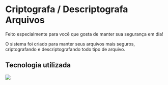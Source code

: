 # Criptografa / Descriptografa Arquivos

Feito especialmente para você que gosta de manter sua segurança em dia!

O sistema foi criado para manter seus arquivos mais seguros, criptografando e descriptografando todo tipo de arquivo.

## Tecnologia utilizada
<img align="left" src="https://raw.githubusercontent.com/Caio-Ruiz-Romanato/Encrypt-Descrypt-Files/main/logo-java-256.png"/>
